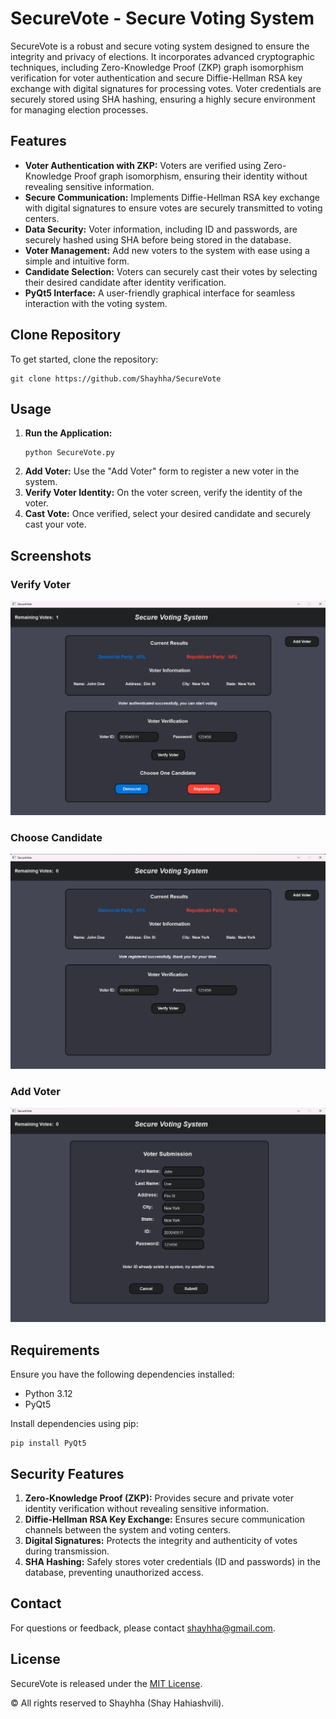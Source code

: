 # SecureVote - Secure Voting System

SecureVote is a robust and secure voting system designed to ensure the integrity and privacy of elections. It incorporates advanced cryptographic techniques, including Zero-Knowledge Proof (ZKP) graph isomorphism verification for voter authentication and secure Diffie-Hellman RSA key exchange with digital signatures for processing votes. Voter credentials are securely stored using SHA hashing, ensuring a highly secure environment for managing election processes.

## Features

- **Voter Authentication with ZKP:** Voters are verified using Zero-Knowledge Proof graph isomorphism, ensuring their identity without revealing sensitive information.
- **Secure Communication:** Implements Diffie-Hellman RSA key exchange with digital signatures to ensure votes are securely transmitted to voting centers.
- **Data Security:** Voter information, including ID and passwords, are securely hashed using SHA before being stored in the database.
- **Voter Management:** Add new voters to the system with ease using a simple and intuitive form.
- **Candidate Selection:** Voters can securely cast their votes by selecting their desired candidate after identity verification.
- **PyQt5 Interface:** A user-friendly graphical interface for seamless interaction with the voting system.

## Clone Repository

To get started, clone the repository:

```shell
git clone https://github.com/Shayhha/SecureVote
```

## Usage

1. **Run the Application:**
   ```shell
   python SecureVote.py
   ```
2. **Add Voter:**
   Use the "Add Voter" form to register a new voter in the system.
3. **Verify Voter Identity:**
   On the voter screen, verify the identity of the voter.
4. **Cast Vote:**
   Once verified, select your desired candidate and securely cast your vote.

## Screenshots

### Verify Voter
![Verify Voter](images/SecureVoteScreenshot1.png)

### Choose Candidate
![Choose Candidate](images/SecureVoteScreenshot2.png)

### Add Voter
![Add Voter](images/SecureVoteScreenshot3.png)

## Requirements

Ensure you have the following dependencies installed:

- Python 3.12
- PyQt5

Install dependencies using pip:

```shell
pip install PyQt5
```

## Security Features

1. **Zero-Knowledge Proof (ZKP):** Provides secure and private voter identity verification without revealing sensitive information.
2. **Diffie-Hellman RSA Key Exchange:** Ensures secure communication channels between the system and voting centers.
3. **Digital Signatures:** Protects the integrity and authenticity of votes during transmission.
4. **SHA Hashing:** Safely stores voter credentials (ID and passwords) in the database, preventing unauthorized access.

## Contact

For questions or feedback, please contact [shayhha@gmail.com](mailto:shayhha@gmail.com).

## License

SecureVote is released under the [MIT License](LICENSE.txt).

© All rights reserved to Shayhha (Shay Hahiashvili).
